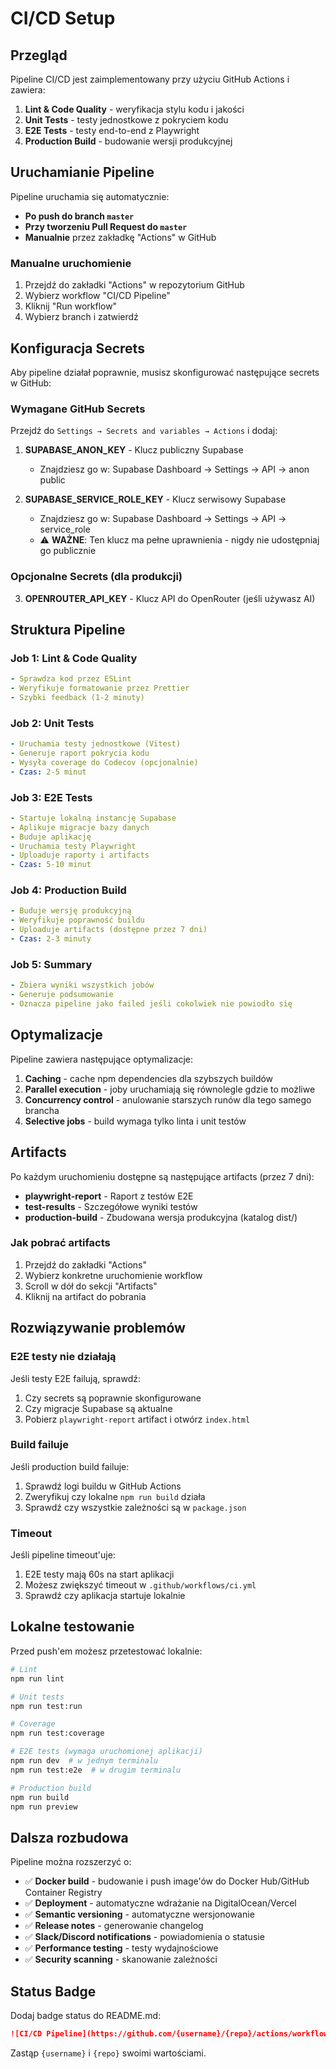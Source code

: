 # CI/CD Setup

## Przegląd

Pipeline CI/CD jest zaimplementowany przy użyciu GitHub Actions i zawiera:

1. **Lint & Code Quality** - weryfikacja stylu kodu i jakości
2. **Unit Tests** - testy jednostkowe z pokryciem kodu
3. **E2E Tests** - testy end-to-end z Playwright
4. **Production Build** - budowanie wersji produkcyjnej

## Uruchamianie Pipeline

Pipeline uruchamia się automatycznie:

- **Po push do branch `master`**
- **Przy tworzeniu Pull Request do `master`**
- **Manualnie** przez zakładkę "Actions" w GitHub

### Manualne uruchomienie

1. Przejdź do zakładki "Actions" w repozytorium GitHub
2. Wybierz workflow "CI/CD Pipeline"
3. Kliknij "Run workflow"
4. Wybierz branch i zatwierdź

## Konfiguracja Secrets

Aby pipeline działał poprawnie, musisz skonfigurować następujące secrets w GitHub:

### Wymagane GitHub Secrets

Przejdź do `Settings → Secrets and variables → Actions` i dodaj:

1. **SUPABASE_ANON_KEY** - Klucz publiczny Supabase
   - Znajdziesz go w: Supabase Dashboard → Settings → API → anon public

2. **SUPABASE_SERVICE_ROLE_KEY** - Klucz serwisowy Supabase
   - Znajdziesz go w: Supabase Dashboard → Settings → API → service_role
   - ⚠️ **WAŻNE**: Ten klucz ma pełne uprawnienia - nigdy nie udostępniaj go publicznie

### Opcjonalne Secrets (dla produkcji)

3. **OPENROUTER_API_KEY** - Klucz API do OpenRouter (jeśli używasz AI)

## Struktura Pipeline

### Job 1: Lint & Code Quality

```yaml
- Sprawdza kod przez ESLint
- Weryfikuje formatowanie przez Prettier
- Szybki feedback (1-2 minuty)
```

### Job 2: Unit Tests

```yaml
- Uruchamia testy jednostkowe (Vitest)
- Generuje raport pokrycia kodu
- Wysyła coverage do Codecov (opcjonalnie)
- Czas: 2-5 minut
```

### Job 3: E2E Tests

```yaml
- Startuje lokalną instancję Supabase
- Aplikuje migracje bazy danych
- Buduje aplikację
- Uruchamia testy Playwright
- Uploaduje raporty i artifacts
- Czas: 5-10 minut
```

### Job 4: Production Build

```yaml
- Buduje wersję produkcyjną
- Weryfikuje poprawność buildu
- Uploaduje artifacts (dostępne przez 7 dni)
- Czas: 2-3 minuty
```

### Job 5: Summary

```yaml
- Zbiera wyniki wszystkich jobów
- Generuje podsumowanie
- Oznacza pipeline jako failed jeśli cokolwiek nie powiodło się
```

## Optymalizacje

Pipeline zawiera następujące optymalizacje:

1. **Caching** - cache npm dependencies dla szybszych buildów
2. **Parallel execution** - joby uruchamiają się równolegle gdzie to możliwe
3. **Concurrency control** - anulowanie starszych runów dla tego samego brancha
4. **Selective jobs** - build wymaga tylko linta i unit testów

## Artifacts

Po każdym uruchomieniu dostępne są następujące artifacts (przez 7 dni):

- **playwright-report** - Raport z testów E2E
- **test-results** - Szczegółowe wyniki testów
- **production-build** - Zbudowana wersja produkcyjna (katalog dist/)

### Jak pobrać artifacts

1. Przejdź do zakładki "Actions"
2. Wybierz konkretne uruchomienie workflow
3. Scroll w dół do sekcji "Artifacts"
4. Kliknij na artifact do pobrania

## Rozwiązywanie problemów

### E2E testy nie działają

Jeśli testy E2E failują, sprawdź:

1. Czy secrets są poprawnie skonfigurowane
2. Czy migracje Supabase są aktualne
3. Pobierz `playwright-report` artifact i otwórz `index.html`

### Build failuje

Jeśli production build failuje:

1. Sprawdź logi buildu w GitHub Actions
2. Zweryfikuj czy lokalne `npm run build` działa
3. Sprawdź czy wszystkie zależności są w `package.json`

### Timeout

Jeśli pipeline timeout'uje:

1. E2E testy mają 60s na start aplikacji
2. Możesz zwiększyć timeout w `.github/workflows/ci.yml`
3. Sprawdź czy aplikacja startuje lokalnie

## Lokalne testowanie

Przed push'em możesz przetestować lokalnie:

```bash
# Lint
npm run lint

# Unit tests
npm run test:run

# Coverage
npm run test:coverage

# E2E tests (wymaga uruchomionej aplikacji)
npm run dev  # w jednym terminalu
npm run test:e2e  # w drugim terminalu

# Production build
npm run build
npm run preview
```

## Dalsza rozbudowa

Pipeline można rozszerzyć o:

- ✅ **Docker build** - budowanie i push image'ów do Docker Hub/GitHub Container Registry
- ✅ **Deployment** - automatyczne wdrażanie na DigitalOcean/Vercel
- ✅ **Semantic versioning** - automatyczne wersjonowanie
- ✅ **Release notes** - generowanie changelog
- ✅ **Slack/Discord notifications** - powiadomienia o statusie
- ✅ **Performance testing** - testy wydajnościowe
- ✅ **Security scanning** - skanowanie zależności

## Status Badge

Dodaj badge status do README.md:

```markdown
![CI/CD Pipeline](https://github.com/{username}/{repo}/actions/workflows/ci.yml/badge.svg)
```

Zastąp `{username}` i `{repo}` swoimi wartościami.
